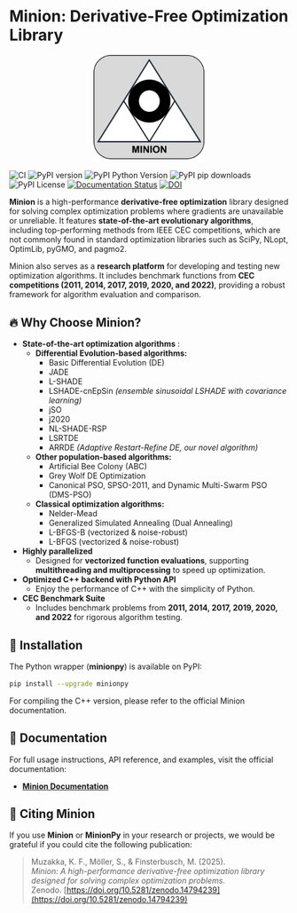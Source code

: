 # Minion: Derivative-Free Optimization Library

<div align="center">
  <img src="docs/minion_logo.png" alt="Minion Logo" width="200" />
</div>

![CI](https://github.com/khoirulmuzakka/Minion/actions/workflows/ci.yml/badge.svg)
![PyPI version](https://img.shields.io/pypi/v/minionpy.svg)
![PyPI Python Version](https://img.shields.io/pypi/pyversions/minionpy)
![PyPI pip downloads](https://img.shields.io/pypi/dm/minionpy.svg)
![PyPI License](https://img.shields.io/pypi/l/minionpy.svg)
[![Documentation Status](https://readthedocs.org/projects/minion-py/badge/?version=latest)](https://minion-py.readthedocs.io/en/latest/)
[![DOI](https://zenodo.org/badge/DOI/10.5281/zenodo.14794240.svg)](https://doi.org/10.5281/zenodo.14794240)

**Minion** is a high-performance **derivative-free optimization** library designed for solving complex optimization problems where gradients are unavailable or unreliable. It features **state-of-the-art evolutionary algorithms**, including top-performing methods from IEEE CEC competitions, which are not commonly found in standard optimization libraries such as SciPy, NLopt, OptimLib, pyGMO, and pagmo2.

Minion also serves as a **research platform** for developing and testing new optimization algorithms. It includes benchmark functions from **CEC competitions (2011, 2014, 2017, 2019, 2020, and 2022)**, providing a robust framework for algorithm evaluation and comparison.

## 🔥 Why Choose Minion?
- **State-of-the-art optimization algorithms** :
  - **Differential Evolution-based algorithms:**
    - Basic Differential Evolution (DE)
    - JADE  
    - L-SHADE  
    - LSHADE-cnEpSin *(ensemble sinusoidal LSHADE with covariance learning)*
    - jSO  
    - j2020  
    - NL-SHADE-RSP  
    - LSRTDE  
    - ARRDE *(Adaptive Restart-Refine DE, our novel algorithm)*  
  - **Other population-based algorithms:**
    - Artificial Bee Colony (ABC)
    - Grey Wolf DE Optimization  
    - Canonical PSO, SPSO-2011, and Dynamic Multi-Swarm PSO (DMS-PSO)  
  - **Classical optimization algorithms:**
    - Nelder-Mead  
    - Generalized Simulated Annealing (Dual Annealing) 
    - L-BFGS-B (vectorized & noise-robust) 
    - L-BFGS (vectorized & noise-robust) 
- **Highly parallelized**
  - Designed for **vectorized function evaluations**, supporting **multithreading and multiprocessing** to speed up optimization.
- **Optimized C++ backend with Python API**
  - Enjoy the performance of C++ with the simplicity of Python.
- **CEC Benchmark Suite**
  - Includes benchmark problems from **2011, 2014, 2017, 2019, 2020, and 2022** for rigorous algorithm testing.

## 🚀 Installation
The Python wrapper (**minionpy**) is available on PyPI:

```sh
pip install --upgrade minionpy
```

For compiling the C++ version, please refer to the official Minion documentation.

## 📖 Documentation
For full usage instructions, API reference, and examples, visit the official documentation:

- **[Minion Documentation](https://minion-py.readthedocs.io/)**

## 📜 Citing Minion
If you use **Minion** or **MinionPy** in your research or projects, we would be grateful if you could cite the following publication:

> Muzakka, K. F., Möller, S., & Finsterbusch, M. (2025).  
> *Minion: A high-performance derivative-free optimization library designed for solving complex optimization problems.*  
> Zenodo. [https://doi.org/10.5281/zenodo.14794239](https://doi.org/10.5281/zenodo.14794239)  


